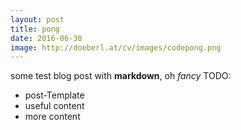 ```yaml
---
layout: post
title: pong
date: 2016-06-30
image: http://doeberl.at/cv/images/codepong.png
---
```


some test blog post with **markdown**, oh *fancy*
TODO:
* post-Template
* useful content
* more content
